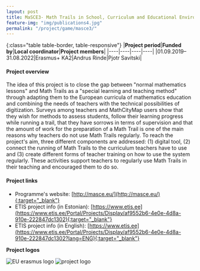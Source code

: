 ```yaml
---
layout: post
title: MaSCE3- Math Trails in School, Curriculum and Educational Environments of Europe 
feature-img: "img/publications4.jpg"
permalink: "/project/game/masce3/"
---
```


{:class="table table-border, table-responsive"}
|**Project period**|**Funded by**|**Local coordinator**|**Project members**|
|----|----|----|----|
|01.09.2019–31.08.2022|Erasmus+ KA2|Andrus Rinde|Pjotr Savitski|

#### Project overview
The idea of this project is to close the gap between "normal mathematics lessons" and Math Trails as a "special learning and teaching method" through adapting them to the European curricula of mathematics education and combining the needs of teachers with the technical possibilities of digitization. Surveys among teachers and MathCityMap users show that they wish for methods to assess students, follow their learning progress while running a trail, that they have sorrows in terms of supervision and that the amount of work for the preparation of a Math Trail is one of the main reasons why teachers do not use Math Trails regularly. To reach the project's aim, three different components are addressed: (1) digital tool, (2) connect the running of Math Trails to the curriculum teachers have to use and (3) create different forms of teacher training on how to use the system regularly. These activities support teachers to regularly use Math Trails in their teaching and encouraged them to do so.  

#### Project links

- Programme's website: [http://masce.eu/](http://masce.eu/){:target="_blank"}
- ETIS project info (in Estonian): [https://www.etis.ee](https://www.etis.ee/Portal/Projects/Display/af9552b6-4e0e-4d8a-910e-222847dc1302){:target="_blank"} 
- ETIS project info (in English): [https://www.etis.ee](https://www.etis.ee/Portal/Projects/Display/af9552b6-4e0e-4d8a-910e-222847dc1302?lang=ENG){:target="_blank"} 

**Project logos**
<div> 
    <img class="img-fluid-innews" src="{{ '/img/financier_logos/erasmus_K2.jpg' | prepend: site.baseurl }}" alt="EU erasmus logo">
    <img class="img-fluid-innews" src="{{ '/img/project_logos/MaSCE.jpg' | prepend: site.baseurl }}" alt="project logo">
</div>